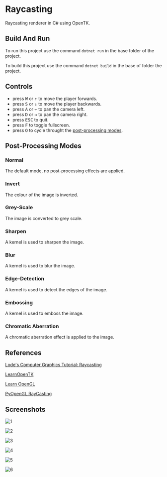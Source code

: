 # Raycasting

 Raycasting renderer in C# using OpenTK.

## Build And Run

To run this project use the command `dotnet run` in the base folder of the project.

To build this project use the command `dotnet build` in the base of folder the project.

## Controls

* press <kbd>W</kbd> or <kbd>↑</kbd> to move the player forwards.
* press <kbd>S</kbd> or <kbd>↓</kbd> to move the player backwards.
* press <kbd>A</kbd> or <kbd>←</kbd> to pan the camera left.
* press <kbd>D</kbd> or <kbd>→</kbd> to pan the camera right.
* press <kbd>ESC</kbd> to quit.
* press <kbd>F</kbd> to toggle fullscreen.
* press <kbd>O</kbd> to cycle throught the [post-processing modes](#post-processing-modes).

## Post-Processing Modes

### Normal

The default mode, no post-processing effects are applied.

### Invert

The colour of the image is inverted.

### Grey-Scale

The image is converted to grey scale.

### Sharpen

A kernel is used to sharpen the image.

### Blur

A kernel is used to blur the image.

### Edge-Detection

A kernel is used to detect the edges of the image.

### Embossing

A kernel is used to emboss the image.

### Chromatic Aberration

A chromatic aberration effect is applied to the image.


## References

[Lode's Computer Graphics Tutorial: Raycasting](https://lodev.org/cgtutor/raycasting.html)

[LearnOpenTK](https://opentk.net/learn/index.html)

[Learn OpenGL](https://learnopengl.com/)

[PyOpenGL RayCasting](https://www.youtube.com/watch?v=p61mCoASwZ0)

## Screenshots

![1](/Screenshots/example%201.png)

![2](/Screenshots/example%202.png)

![3](/Screenshots/example%203.png)

![4](/Screenshots/example%204.png)

![5](/Screenshots/example%205.png)

![6](/Screenshots/example%206.png)
